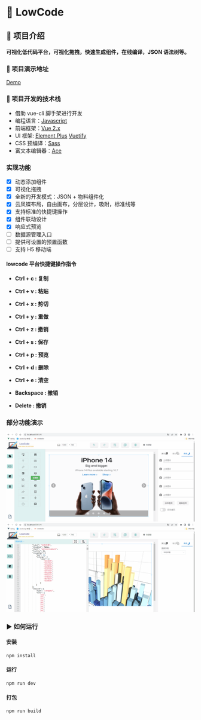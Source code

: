 # 🚩 LowCode

## 📝 项目介绍

#### 可视化低代码平台，可视化拖拽，快速生成组件，在线编译，JSON 语法树等。

### 📌 项目演示地址

[Demo](https://leoyongyuan.github.io/YouthCamp-lowcode/dist/index.html#/)

### 🔑 项目开发的技术栈

- 借助 vue-cli 脚手架进行开发
- 编程语言：[Javascript](https://www.javascript.com/)
- 前端框架：[Vue 2.x](https://cn.vuejs.org/)
- UI 框架: [Element Plus](https://element-plus.org/zh-CN/#/zh-CN) [Vuetify](https://vuetifyjs.com/zh-Hans/)
- CSS 预编译：[Sass](https://sass.bootcss.com/documentation)
- 富文本编辑器：[Ace](https://ace.c9.io/)

### 实现功能

- [x] 动态添加组件
- [x] 可视化拖拽
- [x] 全新的开发模式：JSON + 物料组件化
- [x] 云凤蝶布局，自由画布，分层设计，吸附，标准线等
- [x] 支持标准的快捷键操作
- [x] 组件联动设计
- [x] 响应式预览
- [ ] 数据源管理入口
- [ ] 提供可设置的预置函数
- [ ] 支持 H5 移动端

#### lowcode 平台快捷键操作指令

- **Ctrl + c : 复制**

- **Ctrl + v : 粘贴**

- **Ctrl + x : 剪切**

- **Ctrl + y : 重做**

- **Ctrl + z : 撤销**

- **Ctrl + s : 保存**

- **Ctrl + p : 预览**

- **Ctrl + d : 删除**

- **Ctrl + e : 清空**

- **Backspace : 撤销**

- **Delete : 撤销**

### 部分功能演示

![image](https://github.com/leoyongyuan/YouthCamp-lowcode/blob/master/src/assets/show1.gif)
![image](https://github.com/leoyongyuan/YouthCamp-lowcode/blob/master/src/assets/show3.gif)

### ▶ 如何运行

#### 安装

```
npm install
```

#### 运行

```
npm run dev
```

#### 打包

```
npm run build
```
